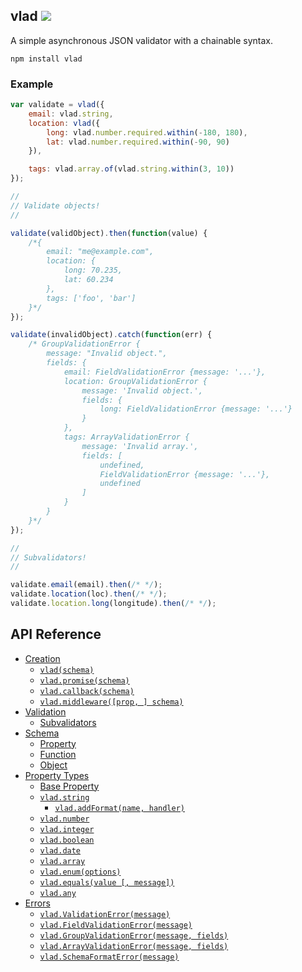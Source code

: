 vlad ![](https://travis-ci.org/nickclaw/vlad.svg)
------------------
A simple asynchronous JSON validator with a chainable syntax.

    npm install vlad

### Example

```javascript
var validate = vlad({
    email: vlad.string,
    location: vlad({
        long: vlad.number.required.within(-180, 180),
        lat: vlad.number.required.within(-90, 90)
    }),

    tags: vlad.array.of(vlad.string.within(3, 10))
});

//
// Validate objects!
//

validate(validObject).then(function(value) {
    /*{
        email: "me@example.com",
        location: {
            long: 70.235,
            lat: 60.234
        },
        tags: ['foo', 'bar']
    }*/
});

validate(invalidObject).catch(function(err) {
    /* GroupValidationError {
        message: "Invalid object.",
        fields: {
            email: FieldValidationError {message: '...'},
            location: GroupValidationError {
                message: 'Invalid object.',
                fields: {
                    long: FieldValidationError {message: '...'}
                }
            },
            tags: ArrayValidationError {
                message: 'Invalid array.',
                fields: [
                    undefined,
                    FieldValidationError {message: '...'},
                    undefined
                ]
            }
        }
    }*/
});

//
// Subvalidators!
//

validate.email(email).then(/* */);
validate.location(loc).then(/* */);
validate.location.long(longitude).then(/* */);

```

## API Reference
- [Creation](API.md#creation)
    - [`vlad(schema)`](API.md#vladschema---functionvalue)
    - [`vlad.promise(schema)`](API.md#vladpromiseschema---functionvalue)
    - [`vlad.callback(schema)`](API.md#vladcallbackschema---functionvalue-callback)
    - [`vlad.middleware([prop, ] schema)`](API.md#vladmiddlewareprop-schema---function-req-res-next)
- [Validation](API.md#validation)
    - [Subvalidators](API.md#subvalidators)
- [Schema](API.md#schema)
    - [Property](API.md#property)
    - [Function](API.md#function)
    - [Object](API.md#object)
- [Property Types](API.md#property-types)
    - [Base Property](API.md#base-property)
    - [`vlad.string`](API.md#vladstring)
        - [`vlad.addFormat(name, handler)`](API.md#vladaddformatname-handler)
    - [`vlad.number`](API.md#vladnumber)
    - [`vlad.integer`](API.md#vladinteger)
    - [`vlad.boolean`](API.md#vladboolean)
    - [`vlad.date`](API.md#vladdate)
    - [`vlad.array`](API.md#vladarray)
    - [`vlad.enum(options)`](API.md#vladenumoptions)
    - [`vlad.equals(value [, message])`](API.md#vladequalsvalue--message)
    - [`vlad.any`](API.md#vladany)
- [Errors](API.md#errors)
    - [`vlad.ValidationError(message)`](API.md#vladvalidationerrormessage)
    - [`vlad.FieldValidationError(message)`](API.md#vladfieldvalidationerrormessage)
    - [`vlad.GroupValidationError(message, fields)`](API.md#vladgroupvalidationerrormessage-fields)
    - [`vlad.ArrayValidationError(message, fields)`](API.md#vladarrayvalidationerrormessage-fields)
    - [`vlad.SchemaFormatError(message)`](API.md#vladschemaformaterrormessage)
